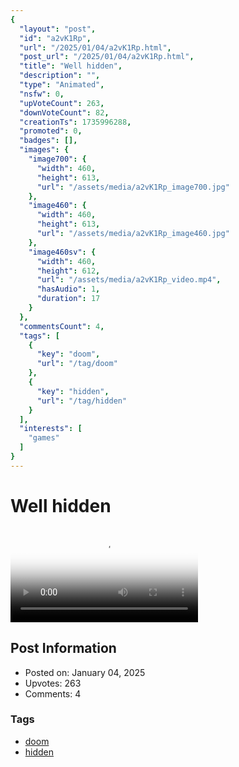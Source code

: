 ```yaml
---
{
  "layout": "post",
  "id": "a2vK1Rp",
  "url": "/2025/01/04/a2vK1Rp.html",
  "post_url": "/2025/01/04/a2vK1Rp.html",
  "title": "Well hidden",
  "description": "",
  "type": "Animated",
  "nsfw": 0,
  "upVoteCount": 263,
  "downVoteCount": 82,
  "creationTs": 1735996288,
  "promoted": 0,
  "badges": [],
  "images": {
    "image700": {
      "width": 460,
      "height": 613,
      "url": "/assets/media/a2vK1Rp_image700.jpg"
    },
    "image460": {
      "width": 460,
      "height": 613,
      "url": "/assets/media/a2vK1Rp_image460.jpg"
    },
    "image460sv": {
      "width": 460,
      "height": 612,
      "url": "/assets/media/a2vK1Rp_video.mp4",
      "hasAudio": 1,
      "duration": 17
    }
  },
  "commentsCount": 4,
  "tags": [
    {
      "key": "doom",
      "url": "/tag/doom"
    },
    {
      "key": "hidden",
      "url": "/tag/hidden"
    }
  ],
  "interests": [
    "games"
  ]
}
---
```


# Well hidden

<video controls playsinline loop poster="/assets/media/a2vK1Rp_image460.jpg">
  <source src="/assets/media/a2vK1Rp_video.mp4" type="video/mp4">
  Your browser does not support the video tag.
</video>

## Post Information

- Posted on: January 04, 2025
- Upvotes: 263
- Comments: 4

### Tags

- [doom](/tag/doom)
- [hidden](/tag/hidden)
